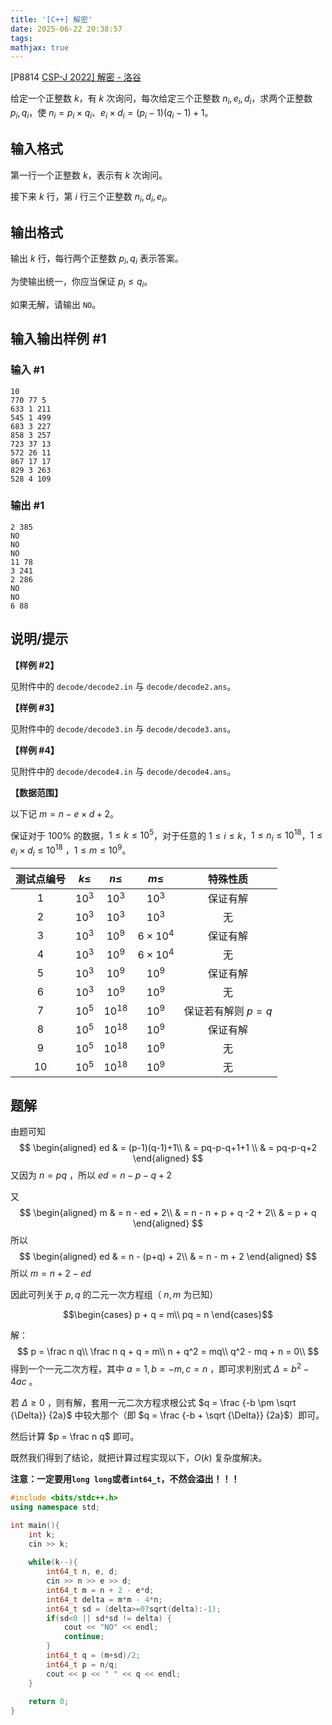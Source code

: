 ```yaml
---
title: '[C++] 解密'
date: 2025-06-22 20:38:57
tags:
mathjax: true
---
```


[P8814 [CSP-J 2022\] 解密 - 洛谷](https://www.luogu.com.cn/problem/P8814)

给定一个正整数 $k$，有 $k$ 次询问，每次给定三个正整数 $n_i, e_i, d_i$，求两个正整数 $p_i, q_i$，使 $n_i = p_i \times q_i$、$e_i \times d_i = (p_i - 1)(q_i - 1) + 1$。

<!--More-->

## 输入格式

第一行一个正整数 $k$，表示有 $k$ 次询问。

接下来 $k$ 行，第 $i$ 行三个正整数 $n_i, d_i, e_i$。

## 输出格式

输出 $k$ 行，每行两个正整数 $p_i, q_i$ 表示答案。

为使输出统一，你应当保证 $p_i \leq q_i$。

如果无解，请输出 `NO`。

## 输入输出样例 #1

### 输入 #1

```
10
770 77 5
633 1 211
545 1 499
683 3 227
858 3 257
723 37 13
572 26 11
867 17 17
829 3 263
528 4 109
```

### 输出 #1

```
2 385
NO
NO
NO
11 78
3 241
2 286
NO
NO
6 88
```

## 说明/提示

**【样例 \#2】**

见附件中的 `decode/decode2.in` 与 `decode/decode2.ans`。

**【样例 \#3】**

见附件中的 `decode/decode3.in` 与 `decode/decode3.ans`。

**【样例 \#4】**

见附件中的 `decode/decode4.in` 与 `decode/decode4.ans`。

**【数据范围】**

以下记 $m = n - e \times d + 2$。

保证对于 $100\%$ 的数据，$1 \leq k \leq {10}^5$，对于任意的 $1 \leq i \leq k$，$1 \leq n_i \leq {10}^{18}$，$1 \leq e_i \times d_i \leq {10}^{18}$
，$1 \leq m \leq {10}^9$。

| 测试点编号 | $k \leq$ | $n \leq$  |    $m \leq$    |      特殊性质      |
| :--------: | :------: | :-------: | :------------: | :----------------: |
|    $1$     |  $10^3$  |  $10^3$   |     $10^3$     |      保证有解      |
|    $2$     |  $10^3$  |  $10^3$   |     $10^3$     |         无         |
|    $3$     |  $10^3$  |  $10^9$   | $6\times 10^4$ |      保证有解      |
|    $4$     |  $10^3$  |  $10^9$   | $6\times 10^4$ |         无         |
|    $5$     |  $10^3$  |  $10^9$   |     $10^9$     |      保证有解      |
|    $6$     |  $10^3$  |  $10^9$   |     $10^9$     |         无         |
|    $7$     |  $10^5$  | $10^{18}$ |     $10^9$     | 保证若有解则 $p=q$ |
|    $8$     |  $10^5$  | $10^{18}$ |     $10^9$     |      保证有解      |
|    $9$     |  $10^5$  | $10^{18}$ |     $10^9$     |         无         |
|    $10$    |  $10^5$  | $10^{18}$ |     $10^9$     |         无         |

## 题解

由题可知
$$
\begin{aligned}
ed & = (p-1)(q-1)+1\\
& = pq-p-q+1+1 \\
& = pq-p-q+2
\end{aligned}
$$
又因为 $n = pq$ ，所以 $ed = n - p - q + 2$

又
$$
\begin{aligned}
m & = n - ed + 2\\
& = n - n + p + q -2 + 2\\
& = p + q
\end{aligned}
$$
所以
$$
\begin{aligned}
ed & = n - (p+q) + 2\\
& = n - m + 2
\end{aligned}
$$
所以 $m = n + 2 - ed$

因此可列关于 $p,q$ 的二元一次方程组（ $n, m$ 为已知）

```math
\begin{cases}
p + q = m\\
pq = n
\end{cases}
```

解：
$$
p = \frac n q\\
\frac n q + q = m\\
n + q^2 = mq\\
q^2 - mq + n = 0\\
$$
得到一个一元二次方程，其中 $a = 1, b = -m, c = n$ ，即可求判别式 $\Delta = b^2 - 4ac$ 。

若 $\Delta \ge 0$ ，则有解，套用一元二次方程求根公式 $q = \frac {-b \pm \sqrt {\Delta}} {2a}$ 中较大那个（即 $q = \frac {-b + \sqrt {\Delta}} {2a}$）即可。

然后计算 $p = \frac n q$ 即可。

既然我们得到了结论，就把计算过程实现以下，$O(k)$ 复杂度解决。

**注意：一定要用`long long`或者`int64_t`，不然会溢出！！！**

```cpp
#include <bits/stdc++.h>
using namespace std;

int main(){
	int k;
	cin >> k;
	
	while(k--){
		int64_t n, e, d;
		cin >> n >> e >> d;
		int64_t m = n + 2 - e*d;
		int64_t delta = m*m - 4*n;
		int64_t sd = (delta>=0?sqrt(delta):-1);
		if(sd<0 || sd*sd != delta) {
			cout << "NO" << endl;
			continue;
		}
		int64_t q = (m+sd)/2;
		int64_t p = n/q;
		cout << p << " " << q << endl;
	}
	
	return 0;
}
```



